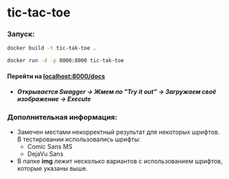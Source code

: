 # tic-tac-toe

### Запуск:

```bash
docker build -t tic-tak-toe .
```

```bash
docker run -d -p 8000:8000 tic-tak-toe
```

#### Перейти на [localhost:8000/docs](http://localhost:8000/docs)
- ##### Открывается Swagger -> Жмем по "Try it out" -> Загружаем своё изображение -> Execute

### Дополнительная информация:
- Замечен местами некорректный результат для некоторых шрифтов. В тестировании использовались шрифты:
  - Comic Sans MS
  - DejaVu Sans
- В папке **img** лежит несколько вариантов с использованием шрифтов, которые указаны выше.